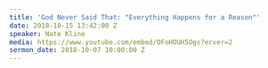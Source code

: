 ```yaml
---
title: 'God Never Said That: "Everything Happens for a Reason"'
date: 2018-10-15 13:42:00 Z
speaker: Nate Kline
media: https://www.youtube.com/embed/OFoHOUH5Ogs?ecver=2
sermon_date: 2018-10-07 10:00:00 Z
---
```


